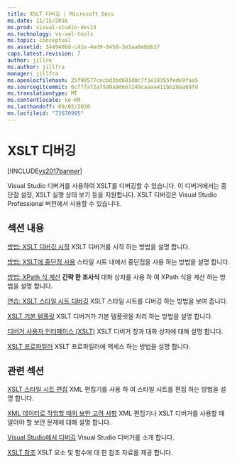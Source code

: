 ```yaml
---
title: XSLT 디버깅 | Microsoft Docs
ms.date: 11/15/2016
ms.prod: visual-studio-dev14
ms.technology: vs-xml-tools
ms.topic: conceptual
ms.assetid: 344940bd-c41e-4ed9-8458-3e3aa8e6bb37
caps.latest.revision: 7
author: jillre
ms.author: jillfra
manager: jillfra
ms.openlocfilehash: 25f90577cecbd3bd681d0c7f3e18355fede9faa5
ms.sourcegitcommit: 6cfffa72af599a9d667249caaaa411bb28ea69fd
ms.translationtype: MT
ms.contentlocale: ko-KR
ms.lasthandoff: 09/02/2020
ms.locfileid: "72670995"
---
```

# <a name="debug-xslt"></a>XSLT 디버깅
[!INCLUDE[vs2017banner](../includes/vs2017banner.md)]

Visual Studio 디버거를 사용하여 XSLT를 디버깅할 수 있습니다. 이 디버거에서는 중단점 설정, XSLT 실행 상태 보기 등을 지원합니다. XSLT 디버깅은 Visual Studio Professional 버전에서 사용할 수 있습니다.

## <a name="in-this-section"></a>섹션 내용

 [방법: XSLT 디버깅 시작](../xml-tools/how-to-start-debugging-xslt.md) XSLT 디버거를 시작 하는 방법을 설명 합니다.

 [방법: XSLT에 중단점 사용](../xml-tools/how-to-use-breakpoints-with-xslt.md) 스타일 시트 내에서 중단점을 사용 하는 방법을 설명 합니다.

 [방법: XPath 식 계산](../xml-tools/how-to-evaluate-an-xpath-expression.md) **간략 한 조사식** 대화 상자를 사용 하 여 XPath 식을 계산 하는 방법을 설명 합니다.

 [연습: XSLT 스타일 시트 디버깅](../xml-tools/walkthrough-debug-an-xslt-style-sheet.md) XSLT 스타일 시트를 디버깅 하는 방법을 보여 줍니다.

 [XSLT 기본 템플릿](../xml-tools/xslt-default-templates.md) XSLT 디버거가 기본 템플릿을 처리 하는 방법을 설명 합니다.

 [디버거 사용자 인터페이스 (XSLT)](../xml-tools/debugger-user-interface-xslt.md) XSLT 디버거 창과 대화 상자에 대해 설명 합니다.

 [XSLT 프로파일러](../xml-tools/xslt-profiler.md) XSLT 프로파일러에 액세스 하는 방법을 설명 합니다.

## <a name="related-sections"></a>관련 섹션
 [XSLT 스타일 시트 편집](../xml-tools/editing-xslt-style-sheets.md) XML 편집기를 사용 하 여 스타일 시트를 편집 하는 방법을 설명 합니다.

 [XML 데이터로 작업할 때의 보안 고려 사항](../xml-tools/security-considerations-when-working-with-xml-data.md) XML 편집기나 XSLT 디버거를 사용할 때 알아야 할 보안 문제에 대해 설명 합니다.

 [Visual Studio에서 디버깅](../debugger/debugging-in-visual-studio.md) Visual Studio 디버거를 소개 합니다.

 [XSLT 참조](https://msdn.microsoft.com/678bcd68-cbbb-4be5-9dd2-40f94488a1cf) XSLT 요소 및 함수에 대 한 참조 자료를 제공 합니다.
